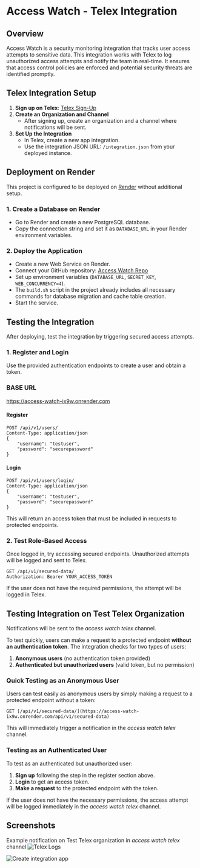 # Access Watch - Telex Integration

## Overview
Access Watch is a security monitoring integration that tracks user access attempts to sensitive data. This integration works with Telex to log unauthorized access attempts and notify the team in real-time. It ensures that access control policies are enforced and potential security threats are identified promptly.

## Telex Integration Setup
1. **Sign up on Telex**: [Telex Sign-Up](https://telex.im/auth/sign-up)
2. **Create an Organization and Channel**
   - After signing up, create an organization and a channel where notifications will be sent.
3. **Set Up the Integration**
   - In Telex, create a new app integration.
   - Use the integration JSON URL: `/integration.json` from your deployed instance.

## Deployment on Render
This project is configured to be deployed on [Render](https://render.com) without additional setup.

### 1. Create a Database on Render
- Go to Render and create a new PostgreSQL database.
- Copy the connection string and set it as `DATABASE_URL` in your Render environment variables.

### 2. Deploy the Application
- Create a new Web Service on Render.
- Connect your GitHub repository: [Access Watch Repo](https://github.com/telexintegrations/access-watch-telex.git)
- Set up environment variables (`DATABASE_URL`, `SECRET_KEY`, `WEB_CONCURRENCY=4`).
- The `build.sh` script in the project already includes all necessary commands for database migration and cache table creation.
- Start the service.

## Testing the Integration
After deploying, test the integration by triggering secured access attempts.

### 1. Register and Login
Use the provided authentication endpoints to create a user and obtain a token.

### BASE URL
https://access-watch-ix9w.onrender.com

#### Register
```http
POST /api/v1/users/
Content-Type: application/json
{
    "username": "testuser",
    "password": "securepassword"
}
```

#### Login
```http
POST /api/v1/users/login/
Content-Type: application/json
{
    "username": "testuser",
    "password": "securepassword"
}
```
This will return an access token that must be included in requests to protected endpoints.

### 2. Test Role-Based Access
Once logged in, try accessing secured endpoints. Unauthorized attempts will be logged and sent to Telex.

```http
GET /api/v1/secured-data/
Authorization: Bearer YOUR_ACCESS_TOKEN
```

If the user does not have the required permissions, the attempt will be logged in Telex.

## Testing Integration on Test Telex Organization
Notifications will be sent to the *access watch telex* channel.

To test quickly, users can make a request to a protected endpoint **without an authentication token**. The integration checks for two types of users:
1. **Anonymous users** (no authentication token provided)
2. **Authenticated but unauthorized users** (valid token, but no permission)

### Quick Testing as an Anonymous User
Users can test easily as anonymous users by simply making a request to a protected endpoint without a token:
```http
GET [/api/v1/secured-data/](https://access-watch-ix9w.onrender.com/api/v1/secured-data)
```
This will immediately trigger a notification in the *access watch telex* channel.

### Testing as an Authenticated User
To test as an authenticated but unauthorized user:
1. **Sign up** following the step in the register section above.
2. **Login** to get an access token.
3. **Make a request** to the protected endpoint with the token.

If the user does not have the necessary permissions, the access attempt will be logged immediately in the *access watch telex* channel.

## Screenshots
Example notification on Test Telex organization in *access watch telex* channel
![Telex Logs](https://github.com/user-attachments/assets/c2246be6-c88d-47cb-a68d-8b59476c815d)

![Create integration app](https://github.com/user-attachments/assets/a4a9419d-f28f-4d16-b448-cdbf4640547b)
